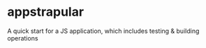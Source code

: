 appstrapular
============

A quick start for a JS application, which includes testing &amp; building operations
